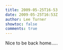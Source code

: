```yaml
---
title: 2009-05-25T16-53
date: 2009-05-25T16:53Z
author: Lee Turner
showtoc: false
comments: true
---
```


Nice to be back home.....

